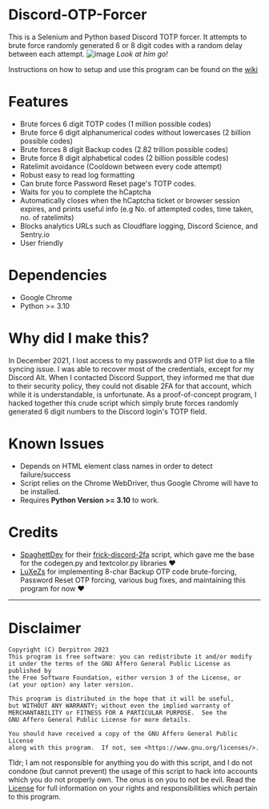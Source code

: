 # Discord-OTP-Forcer
This is a Selenium and Python based Discord TOTP forcer. It attempts to brute force randomly generated 6 or 8 digit codes with a random delay between each attempt.
![image](https://github.com/Derpitron/Discord-OTP-Forcer/assets/46134462/761e7da9-8a0e-4684-9bd3-46829efd7ae5)
*Look at him go!*

Instructions on how to setup and use this program can be found on the [wiki](https://github.com/Derpitron/Discord-OTP-Forcer/wiki/How-to-setup-and-use)

# Features
- Brute forces 6 digit TOTP codes (1 million possible codes)
- Brute force 6 digit alphanumerical codes without lowercases (2 billion possible codes)
- Brute forces 8 digit Backup codes (2.82 trillion possible codes)
- Brute force 8 digit alphabetical codes (2 billion possible codes)
- Ratelimit avoidance (Cooldown between every code attempt)
- Robust easy to read log formatting
- Can brute force Password Reset page's TOTP codes.
- Waits for you to complete the hCaptcha
- Automatically closes when the hCaptcha ticket or browser session expires, and prints useful info (e.g No. of attempted codes, time taken, no. of ratelimits)
- Blocks analytics URLs such as Cloudflare logging, Discord Science, and Sentry.io
- User friendly

# Dependencies
- Google Chrome
- Python >= 3.10

# Why did I make this?
In December 2021, I lost access to my passwords and OTP list due to a file syncing issue. I was able to recover most of the credentials, except for my Discord Alt. When I contacted Discord Support, they informed me that due to their security policy, they could not disable 2FA for that account, which while it is understandable, is unfortunate. As a proof-of-concept program, I hacked together this crude script which simply brute forces randomly generated 6 digit numbers to the Discord login's TOTP field.

# Known Issues
- Depends on HTML element class names in order to detect failure/success
- Script relies on the Chrome WebDriver, thus Google Chrome will have to be installed.
- Requires **Python Version >= 3.10** to work. 

# Credits
- [SpaghettDev](https://github.com/SpaghettDev) for their [frick-discord-2fa](https://github.com/SpaghettDev/frick-discord-2fa) script, which gave me the base for the codegen.py and textcolor.py libraries ❤️
- [LuXeZs](https://github.com/LuXeZs) for implementing 8-char Backup OTP code brute-forcing, Password Reset OTP forcing, various bug fixes, and maintaining this program for now ❤️

---
# Disclaimer
    Copyright (C) Derpitron 2023
    This program is free software: you can redistribute it and/or modify
    it under the terms of the GNU Affero General Public License as published by
    the Free Software Foundation, either version 3 of the License, or
    (at your option) any later version.

    This program is distributed in the hope that it will be useful,
    but WITHOUT ANY WARRANTY; without even the implied warranty of
    MERCHANTABILITY or FITNESS FOR A PARTICULAR PURPOSE.  See the
    GNU Affero General Public License for more details.

    You should have received a copy of the GNU Affero General Public License
    along with this program.  If not, see <https://www.gnu.org/licenses/>.

Tldr; I am not responsible for anything you do with this script, and I do not condone (but cannot prevent) the usage of this script to hack into accounts which you do not properly own. The onus is on you to not be evil. Read the [License](https://github.com/Derpitron/Discord-OTP-Forcer/blob/main/LICENSE) for full information on your rights and responsibilities which pertain to this program. 
